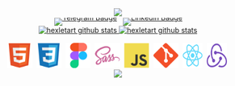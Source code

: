 <div align="center">
    <img src="https://capsule-render.vercel.app/api?type=waving&color=0:3884FF,90:0032A8&height=190&section=header&text=Artem%20Pelikh&desc=frontend%20developer&animation=fadeIn&fontColor=fff&fontSize=52&fontAlign=76&fontAlignY=40&descSize=16&descAlign=82.5&descAlignY=16"/>
</div>

<div style="display: flex; justify-content: center">
    <div style="display: grid;
    grid-template-columns: repeat(2, 50%); grid-column-gap: 10px;">
      <a
        href="https://t.me/My_profile_Art"
        target="_blank"
        style="height: fit-content; line-height: 0"
      >
        <img
          src="https://img.shields.io/badge/-telegram-0088cc?style=for-the-badge&amp;logo=telegram&amp;logoColor=white"
          alt="Telegram Badge"
        />
      </a>
      <a
        href="https://www.linkedin.com/in/hexletart"
        target="_blank"
        style="height: fit-content; line-height: 0"
      >
        <img
          src="https://img.shields.io/badge/LinkedIn-0077B5?style=for-the-badge&amp;logo=linkedin&amp;logoColor=white"
          alt="Linkedin Badge"
        />
      </a>
    </div>
  </div>

<div align="center">
    <a href="https://github.com/hexletart?tab=repositories" target="_blank">
        <img src="https://github-readme-stats.vercel.app/api?username=hexletart&show_icons=true&count_private=true&hide_border=true&title_color=494&text_color=888&icon_color=494&bg_color=0000"
             title="hexletart github repositories" 
             alt="hexletart github stats"
             width="49%"/>
    </a>
    <a href="https://github.com/hexletart?tab=repositories" target="_blank">
        <img src="https://github-readme-stats.vercel.app/api/top-langs/?username=hexletart&&layout=compact&hide_border=true&title_color=494&text_color=888&bg_color=0000"
             title="hexletart github repositories"
             alt="hexletart github stats"
             width="31%"/>
    </a>
</div>

<br/>

<div align="center">
    <a href="https://en.wikipedia.org/wiki/HTML" target="_blank">
        <img src="https://github.com/devicons/devicon/blob/master/icons/html5/html5-original.svg"
             title="HTML5" alt="HTML"
             width="50" height="50"/></a>&nbsp;
    <a href="https://en.wikipedia.org/wiki/CSS" target="_blank">
        <img src="https://github.com/devicons/devicon/blob/master/icons/css3/css3-original.svg"
             title="CSS3" alt="CSS"
             width="50" height="50"/></a>&nbsp;
    <a href="https://www.figma.com/" target="_blank">
        <img src="https://github.com/devicons/devicon/blob/master/icons/figma/figma-original.svg"
             title="Figma" alt="Figma"
             width="50" height="50"/></a>&nbsp;
    <a href="https://sass-lang.com/" target="_blank">
        <img src="https://github.com/devicons/devicon/blob/master/icons/sass/sass-original.svg"
             title="SASS" alt="SASS"
             width="50" height="50"/></a>&nbsp;         
    <a href="https://en.wikipedia.org/wiki/JavaScript" target="_blank">
        <img src="https://github.com/devicons/devicon/blob/master/icons/javascript/javascript-original.svg"
             title="JavaScript" alt="JavaScript"
             width="50" height="50"/></a>&nbsp;
    <a href="https://git-scm.com/" target="_blank">
        <img src="https://github.com/devicons/devicon/blob/master/icons/git/git-original.svg"
             title="Git" alt="Git"
             width="50" height="50"/></a>&nbsp;
    <a href="https://reactjs.org/" target="_blank">
        <img src="https://github.com/devicons/devicon/blob/master/icons/react/react-original.svg"
             title="React" alt="React"
             width="40" height="50"/></a>&nbsp;
    <a href="https://redux.js.org/" target="_blank">
        <img src="https://github.com/devicons/devicon/blob/master/icons/redux/redux-original.svg"
             title="Redux" alt="Redux "
             width="40" height="50"/></a>&nbsp;
</div>

<div align="center">
    <a href=mailto:hexletart@gmail.com>
    <img src="https://capsule-render.vercel.app/api?type=waving&color=0:3884FF,90:0032A8&height=120&section=footer&text=looking%20for%20a%20job&animation=fadeIn&fontColor=fff&fontSize=14&fontAlign=50&fontAlignY=80&descSize=20&descAlign=84&descAlignY=43"/>
    </a>
</div>
